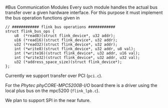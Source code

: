 #Bus Communication Modules
Every such module handles the actual bus transfer over a given hardware interface. For this purpose it must implement the bus operation functions given in 

```
// ############ flink bus operations ############
struct flink_bus_ops {
	u8  (*read8)(struct flink_device*, u32 addr);
	u16 (*read16)(struct flink_device*, u32 addr);
	u32 (*read32)(struct flink_device*, u32 addr);
	int (*write8)(struct flink_device*, u32 addr, u8 val);
	int (*write16)(struct flink_device*, u32 addr, u16 val);
	int (*write32)(struct flink_device*, u32 addr, u32 val);
	u32 (*address_space_size)(struct flink_device*);
};
```

Currently we support transfer over PCI (`pci.c`).

For the *Phytec phyCORE-MPC5200B-I/O* board there is a driver using the local plus bus on the mpc5200 (`flink_lpb.c`).

We plan to support SPI in the near future.
